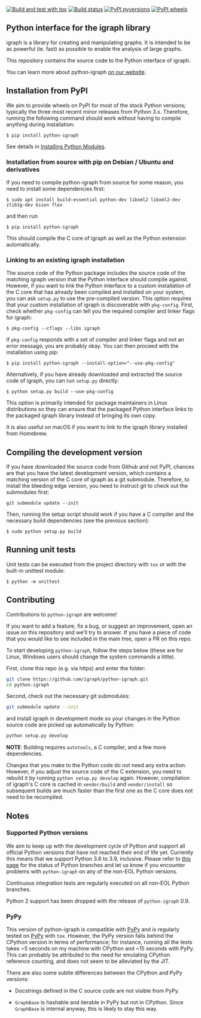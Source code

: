 
[![Build and test with tox](https://github.com/igraph/python-igraph/actions/workflows/build.yml/badge.svg)](https://github.com/igraph/python-igraph/actions/workflows/build.yml)
[![Build status](https://ci.appveyor.com/api/projects/status/55i1d4g65q11f9l5?svg=true)](https://ci.appveyor.com/project/ntamas/python-igraph-jst2e)
[![PyPI pyversions](https://img.shields.io/badge/python-3.6%20%7C%203.7%20%7C%203.8%20%7C%203.9-blue)](https://pypi.python.org/pypi/python-igraph)
[![PyPI wheels](https://img.shields.io/pypi/wheel/python-igraph.svg)](https://pypi.python.org/pypi/python-igraph)

Python interface for the igraph library
---------------------------------------

igraph is a library for creating and manipulating graphs. 
It is intended to be as powerful (ie. fast) as possible to enable the
analysis of large graphs. 

This repository contains the source code to the Python interface of
igraph.

You can learn more about python-igraph [on our website](http://igraph.org/python/).

## Installation from PyPI

We aim to provide wheels on PyPI for most of the stock Python versions;
typically the three most recent minor releases from Python 3.x. Therefore,
running the following command should work without having to compile anything
during installation:

```
$ pip install python-igraph
```

See details in [Installing Python Modules](https://docs.python.org/3/installing/).

### Installation from source with pip on Debian / Ubuntu and derivatives

If you need to compile python-igraph from source for some reason, you need to
install some dependencies first:

```
$ sudo apt install build-essential python-dev libxml2 libxml2-dev zlib1g-dev bison flex
```

and then run

```
$ pip install python-igraph
```

This should compile the C core of igraph as well as the Python extension
automatically.

### Linking to an existing igraph installation

The source code of the Python package includes the source code of the matching
igraph version that the Python interface should compile against. However, if
you want to link the Python interface to a custom installation of the C core
that has already been compiled and installed on your system, you can ask
`setup.py` to use the pre-compiled version. This option requires that your
custom installation of igraph is discoverable with `pkg-config`. First, check
whether `pkg-config` can tell you the required compiler and linker flags for
igraph:

```
$ pkg-config --cflags --libs igraph
```

If `pkg-config` responds with a set of compiler and linker flags and not an
error message, you are probably okay. You can then proceed with the
installation using pip:

```
$ pip install python-igraph --install-option="--use-pkg-config"
```

Alternatively, if you have already downloaded and extracted the source code
of igraph, you can run `setup.py` directly:

```
$ python setup.py build --use-pkg-config
```

This option is primarily intended for package maintainers in Linux
distributions so they can ensure that the packaged Python interface links to
the packaged igraph library instead of bringing its own copy.

It is also useful on macOS if you want to link to the igraph library installed
from Homebrew.

## Compiling the development version

If you have downloaded the source code from Github and not PyPI, chances are
that you have the latest development version, which contains a matching version
of the C core of igraph as a git submodule. Therefore, to install the bleeding
edge version, you need to instruct git to check out the submodules first:

```
git submodule update --init
```

Then, running the setup script should work if you have a C compiler and the
necessary build dependencies (see the previous section):

```
$ sudo python setup.py build
```

## Running unit tests

Unit tests can be executed from the project directory with `tox` or with the
built-in unittest module:

```
$ python -m unittest
```

## Contributing

Contributions to `python-igraph` are welcome!

If you want to add a feature, fix a bug, or suggest an improvement, open an
issue on this repository and we'll try to answer. If you have a piece of code
that you would like to see included in the main tree, open a PR on this repo.

To start developing `python-igraph`, follow the steps below (these are
for Linux, Windows users should change the system commands a little).

First, clone this repo (e.g. via https) and enter the folder:

```bash
git clone https://github.com/igraph/python-igraph.git
cd python-igraph
```

Second, check out the necessary git submodules:

```bash
git submodule update --init
```

and install igraph in development mode so your changes in the Python source
code are picked up automatically by Python:

```bash
python setup.py develop
```

**NOTE**: Building requires `autotools`, a C compiler, and a few more dependencies.

Changes that you make to the Python code do not need any extra action. However,
if you adjust the source code of the C extension, you need to rebuild it by running
`python setup.py develop` again. However, compilation of igraph's C core is
cached in ``vendor/build`` and ``vendor/install`` so subsequent builds are much
faster than the first one as the C core does not need to be recompiled.

## Notes

### Supported Python versions

We aim to keep up with the development cycle of Python and support all official
Python versions that have not reached their end of life yet. Currently this
means that we support Python 3.6 to 3.9, inclusive. Please refer to [this
page](https://devguide.python.org/#branchstatus) for the status of Python
branches and let us know if you encounter problems with `python-igraph` on any
of the non-EOL Python versions.

Continuous integration tests are regularly executed on all non-EOL Python
branches.

Python 2 support has been dropped with the release of `python-igraph` 0.9.

### PyPy

This version of python-igraph is compatible with [PyPy](http://pypy.org/) and
is regularly tested on [PyPy](http://pypy.org/) with ``tox``. However, the
PyPy version falls behind the CPython version in terms of performance; for
instance, running all the tests takes ~5 seconds on my machine with CPython and
~15 seconds with PyPy. This can probably be attributed to the need for
emulating CPython reference counting, and does not seem to be alleviated by the
JIT.

There are also some subtle differences between the CPython and PyPy versions:

- Docstrings defined in the C source code are not visible from PyPy.

- ``GraphBase`` is hashable and iterable in PyPy but not in CPython. Since
  ``GraphBase`` is internal anyway, this is likely to stay this way.

